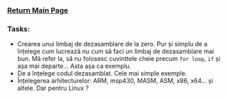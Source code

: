 ### [Return Main Page](../README.md)

### Tasks:
* Crearea unui limbaj de dezasamblare de la zero. Pur și simplu de a înțelege cum lucrează nu cum să faci un limbaj de dezasamblare mai bun. Mă refer la, să nu folosesc cuvinttele cheie precum `for loop`, `if` și așa mai departe... Asta așa ca exemplu.
* De a înțelege codul dezasamblat. Cele mai simple exemple.
* Înțelegerea arhitecturelor: ARM, msp430, MASM, ASM, x86, x64... și altele. Dar pentru Linux ?